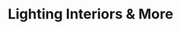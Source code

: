 ---
title: "Lighting Interiors & More"
url: /peterborough/lighting-interiors-and-more/
shop: lamps
---